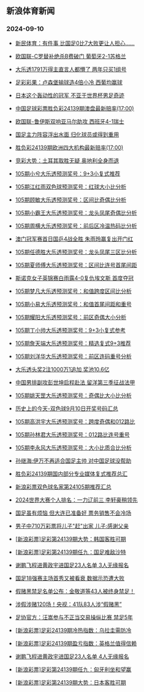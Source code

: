 ## 新浪体育新闻 
### 2024-09-10

+ [新民体育：有件事 比国足0比7大败更让人担心……](https://sports.sina.com.cn/china/2024-09-09/doc-incnpptr8768872.shtml)

+ [欧国联-C罗替补绝杀B费破门 葡萄牙2-1苏格兰](https://sports.sina.com.cn/g/pl/2024-09-09/doc-incnpims2061847.shtml)

+ [大乐透1791万得主直言人都懵了 两年只买1组号](https://sports.sina.com.cn/l/2024-09-09/doc-incnpccu2167762.shtml)

+ [足彩彩果：卢森堡输球造4倍小冷 西葡均赢球](https://sports.sina.com.cn/l/2024-09-09/doc-incnpccv8948464.shtml)

+ [日本这个轰动性的冠军 不亚于世界杯男足奇迹](https://sports.sina.com.cn/o/2024-09-09/doc-incnptzn1920760.shtml)

+ [中国足球彩票胜负彩24139期澳盘最新赔率(17:00)](https://sports.sina.com.cn/l/2024-09-09/doc-incnpccq6217966.shtml)

+ [欧国联-鲁伊斯双响亚马尔助攻 西班牙4-1瑞士](https://sports.sina.com.cn/g/laliga/2024-09-09/doc-incnpimt8841562.shtml)

+ [国足主力阵容浮出水面 归化球员或得到重用](https://sports.sina.com.cn/china/2024-09-09/doc-incnpptq1990702.shtml)

+ [胜负彩24139期欧洲四大机构最新赔率(17:00)](https://sports.sina.com.cn/l/2024-09-09/doc-incnpccv8952004.shtml)

+ [竞彩大势：土耳其取胜无疑 奥地利全身而退](https://sports.sina.com.cn/l/2024-09-09/doc-incnpccq6214924.shtml)

+ [105期小兮大乐透预测奖号：9+3小复式推荐](https://sports.sina.com.cn/l/2024-09-09/doc-incnptzr3153045.shtml)

+ [105期江红雨双色球预测奖号：红球大小比分析](https://sports.sina.com.cn/l/2024-09-09/doc-incnpptk6079350.shtml)

+ [105期顾敏大乐透预测奖号：区间比奇偶比分析](https://sports.sina.com.cn/l/2024-09-09/doc-incnptzr3155971.shtml)

+ [105期小霸王大乐透预测奖号：龙头凤尾奇偶比分析](https://sports.sina.com.cn/l/2024-09-09/doc-incnptzr3152658.shtml)

+ [105期周横大乐透预测奖号：前后区冷温热码比分析](https://sports.sina.com.cn/l/2024-09-09/doc-incnptzr3155610.shtml)

+ [澳门冠军赛首日国乒4战全胜 朱雨玲赢复出开门红](https://sports.sina.com.cn/others/pingpang/2024-09-09/doc-incnqkxe1731394.shtml)

+ [105期任德胜大乐透预测奖号：龙头凤尾三区比分析](https://sports.sina.com.cn/l/2024-09-09/doc-incnpptk6072003.shtml)

+ [105期夏师傅大乐透预测奖号：区间比连号首尾间距](https://sports.sina.com.cn/l/2024-09-09/doc-incnpptr8787537.shtml)

+ [斯诺克女子英锦赛白雨露4-0复仇埃文斯 首度夺冠](https://sports.sina.com.cn/others/snooker/2024-09-09/doc-incnpimt8863425.shtml)

+ [105期梦凡大乐透预测奖号：和值跨度区间比分析](https://sports.sina.com.cn/l/2024-09-09/doc-incnptzr3157294.shtml)

+ [105期小易大乐透预测奖号：和值首尾间距和重号](https://sports.sina.com.cn/l/2024-09-09/doc-incnptzr3153278.shtml)

+ [105期耀阳大乐透预测奖号：前区奇偶大小分析](https://sports.sina.com.cn/l/2024-09-09/doc-incnptzr3153940.shtml)

+ [105期丁小帅大乐透预测奖号：9+3小复式参考](https://sports.sina.com.cn/l/2024-09-09/doc-incnpptn2822787.shtml)

+ [105期詹天端大乐透预测奖号：精选复式9+3推荐](https://sports.sina.com.cn/l/2024-09-09/doc-incnpptq2009771.shtml)

+ [105期刘洋华大乐透预测奖号：前区连码重号分析](https://sports.sina.com.cn/l/2024-09-09/doc-incnpptk6067008.shtml)

+ [大乐透头奖2注1000万1追加 奖池10.6亿](https://sports.sina.com.cn/l/2024-09-09/doc-incnqrfa1620774.shtml)

+ [中国男排副攻彭世坤启程赴法 留洋第三季征战法甲](https://sports.sina.com.cn/others/volleyball/2024-09-09/doc-incnpyip3039613.shtml)

+ [105期姚天罡大乐透预测奖号：奇偶比大小比分析](https://sports.sina.com.cn/l/2024-09-09/doc-incnptzk2799554.shtml)

+ [历史上的今天-双色球9月10日开奖号码汇总](https://sports.sina.com.cn/l/2024-09-09/doc-incnpyik1834111.shtml)

+ [105期高洪宇大乐透预测奖号：跨度奇偶和012路比](https://sports.sina.com.cn/l/2024-09-09/doc-incnpptr8784883.shtml)

+ [105期孙林君大乐透预测奖号：012路比连号重号](https://sports.sina.com.cn/l/2024-09-09/doc-incnpptr8782294.shtml)

+ [105期李永风大乐透预测奖号：大小比质合比分析](https://sports.sina.com.cn/l/2024-09-09/doc-incnpptq2011113.shtml)

+ [孙继海:伊万不再适合国足主帅 对中国足球没帮助](https://sports.sina.com.cn/china/2024-09-09/doc-incnpyip3073503.shtml)

+ [胜负彩24139期国内部分专业媒体复式推荐总汇](https://sports.sina.com.cn/l/2024-09-09/doc-incnpyik1857547.shtml)

+ [新浪彩票双色球名家第24105期推荐汇总](https://sports.sina.com.cn/l/2024-09-09/doc-incnpyiq9792770.shtml)

+ [2024世界大赛个人排名：一力辽前三 李轩豪稍领先](https://sports.sina.com.cn/go/2024-09-09/doc-incnqern9762566.shtml)

+ [国足虽有烦恼 但大连已准备好 票务销售不会冷场](https://sports.sina.com.cn/china/2024-09-09/doc-incnpptr8768872.shtml)

+ [男子中710万彩票将儿子"赶"出家 儿子:感谢父亲](https://sports.sina.com.cn/l/2024-09-10/doc-incnrnkw9371639.shtml)

+ [[新浪彩票]足彩第24139期大势：韩国客胜可期](https://sports.sina.com.cn/l/2024-09-10/doc-incnrnkv2642839.shtml)

+ [[新浪彩票]足彩第24139期任九：国足难敌沙特](https://sports.sina.com.cn/l/2024-09-10/doc-incnrnks1287336.shtml)

+ [谢鹏飞程进黄政宇进国足23人名单 3人无缘报名](https://sports.sina.com.cn/china/2024-09-10/doc-incnrssq1210574.shtml)

+ [国足18强赛主场首秀又被看衰 数据示恐遭大败](https://sports.sina.com.cn/l/2024-09-10/doc-incnrssr7967081.shtml)

+ [假赌黑禁足名单公布：金敬道等43人被终身禁足！](https://sports.sina.com.cn/china/2024-09-10/doc-incnrssr8007632.shtml)

+ [涉假涉赌120场！央视：41队83人涉“假赌黑”](https://sports.sina.com.cn/china/2024-09-10/doc-incnrssq1229080.shtml)

+ [足协官方：汪嵩参与不正当交易操纵比赛 禁足5年](https://sports.sina.com.cn/china/2024-09-10/doc-incnrsst2611858.shtml)

+ [[新浪彩票]足彩24139期冷热指数：乌拉圭需防冷](https://sports.sina.com.cn/l/2024-09-10/doc-incnrnks1312018.shtml)

+ [[新浪彩票]足彩24139期盈亏指数：英格兰值得信赖](https://sports.sina.com.cn/l/2024-09-10/doc-incnrnks1289875.shtml)

+ [谢鹏飞程进黄政宇进国足23人名单 4人无缘报名](https://sports.sina.com.cn/china/2024-09-10/doc-incnrssq1210574.shtml)

+ [[新浪彩票]足彩第24139期任九：匈牙利坐和望赢](https://sports.sina.com.cn/l/2024-09-10/doc-incnrnks1287336.shtml)

+ [[新浪彩票]足彩第24139期大势：日本客胜可期](https://sports.sina.com.cn/l/2024-09-10/doc-incnrnkv2642839.shtml)

